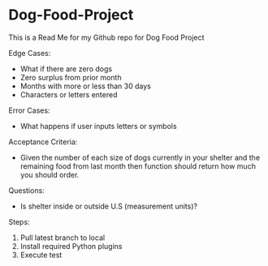 # Dog-Food-Project

This is a Read Me for my Github repo for Dog Food Project 

Edge Cases:
 
- What if there are zero dogs
- Zero surplus from prior month
- Months with more or less than 30 days
- Characters or letters entered

Error Cases: 

- What happens if user inputs letters or symbols

Acceptance Criteria: 

- Given the number of each size of dogs currently in your shelter and the remaining food from last month then
  function should return how much you should order.

Questions: 

- Is shelter inside or outside U.S (measurement units)?


Steps: 

1. Pull latest branch to local
2. Install required Python plugins
3. Execute test
